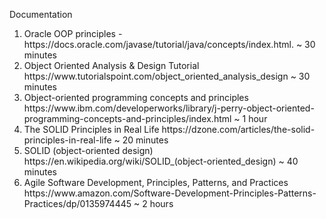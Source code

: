 
Documentation
<ol> 
  <li>Oracle OOP principles - https://docs.oracle.com/javase/tutorial/java/concepts/index.html. ~ 30 minutes</li>
  <li>Object Oriented Analysis & Design Tutorial https://www.tutorialspoint.com/object_oriented_analysis_design ~ 30 minutes</li>
  <li>Object-oriented programming concepts and principles https://www.ibm.com/developerworks/library/j-perry-object-oriented-programming-concepts-and-principles/index.html ~ 1 hour</li>
  <li>The SOLID Principles in Real Life https://dzone.com/articles/the-solid-principles-in-real-life ~ 20 minutes</li>
  <li>SOLID (object-oriented design) https://en.wikipedia.org/wiki/SOLID_(object-oriented_design) ~ 40 minutes </li>
  <li>Agile Software Development, Principles, Patterns, and Practices https://www.amazon.com/Software-Development-Principles-Patterns-Practices/dp/0135974445 ~ 2 hours</li>
</ol>
